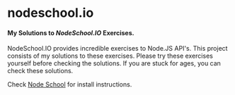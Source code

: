 nodeschool.io
=============

#### My Solutions to _NodeSchool.IO_ Exercises.

NodeSchool.IO provides incredible exercises to Node.JS API's. This project consists of my solutions to these exercises. Please try these exercises yourself before checking the solutions. If you are stuck for ages, you can check these solutions. 

Check [Node School](nodeschool.io) for install instructions.
